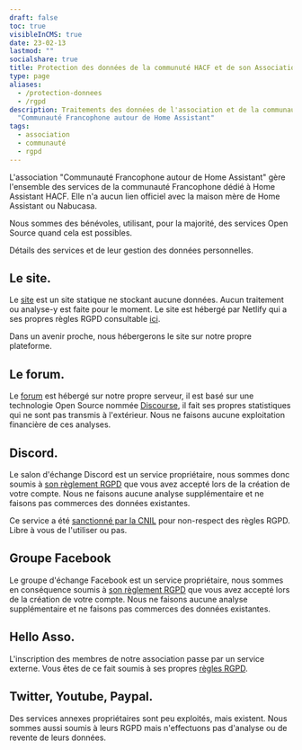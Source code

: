 ```yaml
---
draft: false
toc: true
visibleInCMS: true
date: 23-02-13
lastmod: ""
socialshare: true
title: Protection des données de la communuté HACF et de son Association.
type: page
aliases:
  - /protection-donnees
  - /rgpd
description: Traitements des données de l'association et de la communauté HACF
  "Communauté Francophone autour de Home Assistant"
tags:
  - association
  - communauté
  - rgpd
---
```

L'association "Communauté Francophone autour de Home Assistant" gère l'ensemble des services de la communauté Francophone dédié à Home Assistant HACF. Elle n'a aucun lien officiel avec la maison mère de Home Assistant ou Nabucasa.

Nous sommes des bénévoles, utilisant, pour la majorité, des services Open Source quand cela est possibles.



Détails des services et de leur gestion des données personnelles.



## Le site.

Le [site](https://hacf.fr) est un site statique ne stockant aucune données. Aucun traitement ou analyse-y est faite pour le moment. Le site est hébergé par Netlify qui a ses propres règles RGPD consultable [ici](https://www.netlify.com/gdpr-ccpa/). 

Dans un avenir proche, nous hébergerons le site sur notre propre plateforme.



## Le forum.

Le [forum](https://forum.hacf.fr) est hébergé sur notre propre serveur, il est basé sur une technologie Open Source nommée [Discourse](https://www.discourse.org/), il fait ses propres statistiques qui ne sont pas transmis à l'extérieur. Nous ne faisons aucune exploitation financière de ces analyses.



## Discord.

Le salon d'échange Discord est un service propriétaire, nous sommes donc soumis à [son règlement RGPD](https://support.discord.com/hc/fr/articles/360003858092-Mise-%C3%A0-jour-de-notre-politique-de-confidentialit%C3%A9-FAQ-de-la-RGPD) que vous avez accepté lors de la création de votre compte. Nous ne faisons aucune analyse supplémentaire et ne faisons pas commerces des données existantes.

Ce service a été [sanctionné par la CNIL](https://www.cnil.fr/fr/sanction-de-800-000-euros-lencontre-de-la-societe-discord-inc) pour non-respect des règles RGPD. Libre à vous de l'utiliser ou pas.



## Groupe Facebook

Le groupe d'échange Facebook est un service propriétaire, nous sommes en conséquence soumis à [son règlement RGPD](https://fr-fr.facebook.com/business/gdpr) que vous avez accepté lors de la création de votre compte. Nous ne faisons aucune analyse supplémentaire et ne faisons pas commerces des données existantes.

## Hello Asso.

L'inscription des membres de notre association passe par un service externe. Vous êtes de ce fait soumis à ses propres [règles RGPD](https://centredaide.helloasso.com/s/article/rgpd-chez-helloasso).

## Twitter, Youtube, Paypal.

Des services annexes propriétaires sont peu exploités, mais existent. Nous sommes aussi soumis à leurs RGPD mais n'effectuons pas d'analyse ou de revente de leurs données.